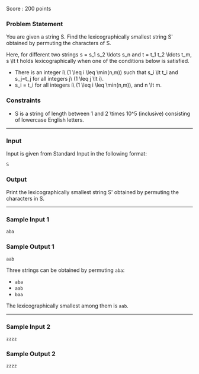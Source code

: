 Score : 200 points

### Problem Statement

You are given a string S. Find the lexicographically smallest string S' obtained by permuting the characters of S.

Here, for different two strings s = s\_1 s\_2 \ldots s\_n and t = t\_1 t\_2 \ldots t\_m, s \lt t holds lexicographically when one of the conditions below is satisfied.

* There is an integer i\ (1 \leq i \leq \min(n,m)) such that s\_i \lt t\_i and s\_j=t\_j for all integers j\ (1 \leq j \lt i).
* s\_i = t\_i for all integers i\ (1 \leq i \leq \min(n,m)), and n \lt m.

### Constraints

* S is a string of length between 1 and 2 \times 10^5 (inclusive) consisting of lowercase English letters.

---

### Input

Input is given from Standard Input in the following format:

```
S
```

### Output

Print the lexicographically smallest string S' obtained by permuting the characters in S.

---

### Sample Input 1

```
aba
```

### Sample Output 1

```
aab
```

Three strings can be obtained by permuting `aba`:

* `aba`
* `aab`
* `baa`

The lexicographically smallest among them is `aab`.

---

### Sample Input 2

```
zzzz
```

### Sample Output 2

```
zzzz
```